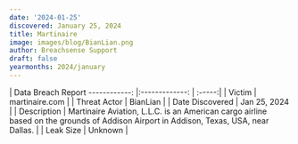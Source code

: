 ```yaml
---
date: '2024-01-25'
discovered: January 25, 2024
title: Martinaire
image: images/blog/BianLian.png
author: Breachsense Support
draft: false
yearmonths: 2024/january
---
```



| Data Breach Report
------------:     |:-------------:    | :-----:|
| Victim      | martinaire.com      | 
| Threat Actor      | BianLian      | 
| Date Discovered      | Jan 25, 2024      | 
| Description      | Martinaire Aviation, L.L.C. is an American cargo airline based on the grounds of Addison Airport in Addison, Texas, USA, near Dallas.      | 
| Leak Size      | Unknown      | 

